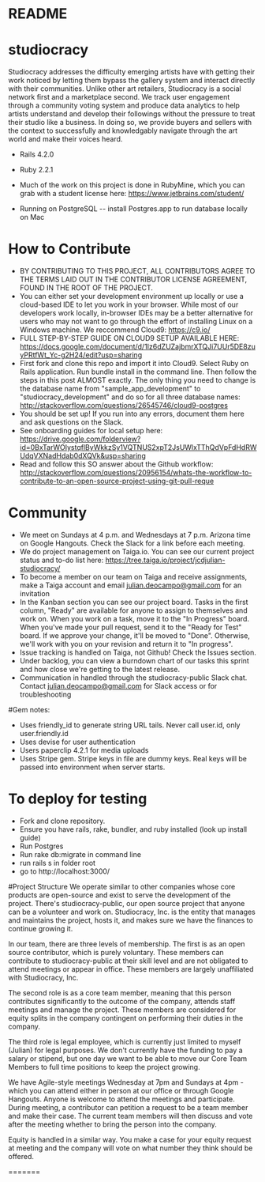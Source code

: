 # README

# studiocracy
Studiocracy addresses the difficulty emerging artists have with getting their work noticed by letting them bypass the gallery system and interact directly with their communities. Unlike other art retailers, Studiocracy is a social network first and a marketplace second. We track user engagement through a community voting system and produce data analytics to help artists understand and develop their followings without the pressure to treat their studio like a business. In doing so, we provide buyers and sellers with the context to successfully and knowledgably navigate through the art world and make their voices heard.

* Rails 4.2.0
* Ruby 2.2.1
* Much of the work on this project is done in RubyMine, which you can grab with a student license here: https://www.jetbrains.com/student/

* Running on PostgreSQL -- install Postgres.app to run database locally on Mac

# How to Contribute
* BY CONTRIBUTING TO THIS PROJECT, ALL CONTRIBUTORS AGREE TO THE TERMS LAID OUT IN THE CONTRIBUTOR LICENSE AGREEMENT, FOUND IN THE ROOT OF THE PROJECT.
* You can either set your development environment up locally or use a cloud-based IDE to let you work in your browser. While most of our developers work locally, in-browser IDEs may be a better alternative for users who may not want to go through the effort of installing Linux on a Windows machine. We reccommend Cloud9: https://c9.io/
* FULL STEP-BY-STEP GUIDE ON CLOUD9 SETUP AVAILABLE HERE: https://docs.google.com/document/d/1Iz6dZUZajbmrXTQJi7UUr5DE8zuyPRtfWt_Yc-g2H24/edit?usp=sharing
* First fork and clone this repo and import it into Cloud9. Select Ruby on Rails application. Run bundle install in the command line. Then follow the steps in this post ALMOST exactly. The only thing you need to change is the database name from "sample_app_development" to "studiocracy_development" and do so for all three database names: http://stackoverflow.com/questions/26545746/cloud9-postgres
* You should be set up! If you run into any errors, document them here and ask questions on the Slack.
* See onboarding guides for local setup here:
https://drive.google.com/folderview?id=0BxTarWOIystqflByWkkzSy1VQTNUS2xpT2JsUWlxTThQdVpFdHdRWUdqVXNadHdab0dXQVk&usp=sharing
* Read and follow this SO answer about the Github workflow: http://stackoverflow.com/questions/20956154/whats-the-workflow-to-contribute-to-an-open-source-project-using-git-pull-reque

# Community
* We meet on Sundays at 4 p.m. and Wednesdays at 7 p.m. Arizona time on Google Hangouts. Check the Slack for a link before each meeting.
* We do project management on Taiga.io. You can see our current project status and to-do list here:
 https://tree.taiga.io/project/jcdjulian-studiocracy/
* To become a member on our team on Taiga and receive assignments, make a Taiga account and email julian.deocampo@gmail.com for an invitation
* In the Kanban section you can see our project board. Tasks in the first column, "Ready" are available for anyone to assign to themselves and work on. When you work on a task, move it to the "In Progress" board. When you've made your pull request, send it to the "Ready for Test" board. If we approve your change, it'll be moved to "Done". Otherwise, we'll work with you on your revision and return it to "In progress".
* Issue tracking is handled on Taiga, not Github! Check the Issues section.
* Under backlog, you can view a burndown chart of our tasks this sprint and how close we're getting to the latest release.
* Communication in handled through the studiocracy-public Slack chat. Contact julian.deocampo@gmail.com for Slack access or for troubleshooting

#Gem notes:
* Uses friendly_id to generate string URL tails. Never call user.id, only user.friendly.id
* Uses devise for user authentication
* Users paperclip 4.2.1 for media uploads
* Uses Stripe gem. Stripe keys in file are dummy keys. Real keys will be passed into environment when server starts.

# To deploy for testing

* Fork and clone repository.
* Ensure you have rails, rake, bundler, and ruby installed (look up install guide)
* Run Postgres
* Run rake db:migrate in command line
* run rails s in folder root
* go to http://localhost:3000/

#Project Structure
We operate similar to other companies whose core products are open-source and exist to serve the development of the project. There's studiocracy-public, our open source project that anyone can be a volunteer and work on. Studiocracy, Inc. is the entity that manages and maintains the project, hosts it, and makes sure we have the finances to continue growing it.

In our team, there are three levels of membership. The first is as an open source contributor, which is purely voluntary. These members can contribute to studiocracy-public at their skill level and are not obligated to attend meetings or appear in office. These members are largely unaffiliated with Studiocracy, Inc.

The second role is as a core team member, meaning that this person contributes significantly to the outcome of the company, attends staff meetings and manage the project. These members are considered for equity splits in the company contingent on performing their duties in the company.

The third role is legal employee, which is currently just limited to myself (Julian) for legal purposes. We don't currently have the funding to pay a salary or stipend, but one day we want to be able to move our Core Team Members to full time positions to keep the project growing.

We have Agile-style meetings Wednesday at 7pm and Sundays at 4pm - which you can attend either in person at our office or through Google Hangouts. Anyone is welcome to attend the meetings and participate. During meeting, a contributor can petition a request to be a team member and make their case. The current team members will then discuss and vote after the meeting whether to bring the person into the company.

Equity is handled in a similar way. You make a case for your equity request at meeting and the company will vote on what number they think should be offered.

=======

